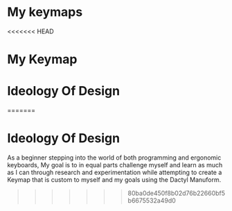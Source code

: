 # My keymaps
<<<<<<< HEAD
# My Keymap
# Ideology Of Design
=======
# Ideology Of Design
As a beginner stepping into the world of both programming and ergonomic keyboards, My goal is to in equal parts challenge myself and learn as much as I can through research and experimentation while attempting to create a Keymap that is custom to myself and my goals using the Dactyl Manuform.
>>>>>>> 80ba0de450f8b02d76b22660bf5b6675532a49d0
